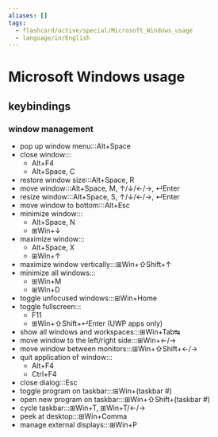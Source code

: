 ```yaml
---
aliases: []
tags:
  - flashcard/active/special/Microsoft_Windows_usage
  - language/in/English
---
```


# Microsoft Windows usage

## keybindings

### window management

- pop up window menu:::Alt+Space <!--SR:!2025-06-11,474,250!2025-07-09,582,270-->
- close window:::<ul><li>Alt+F4</li><li>Alt+Space, C</li></ul> <!--SR:!2026-01-06,697,270!2027-01-10,936,270-->
- restore window size:::Alt+Space, R <!--SR:!2027-04-26,998,270!2024-12-17,350,210-->
- move window:::Alt+Space, M, ↑/↓/←/→, ↵Enter <!--SR:!2027-02-20,979,270!2025-12-19,819,330-->
- resize window:::Alt+Space, S, ↑/↓/←/→, ↵Enter <!--SR:!2024-09-30,65,150!2025-06-22,631,290-->
- move window to bottom:::Alt+Esc <!--SR:!2024-12-23,406,230!2025-07-11,362,250-->
- minimize window:::<ul><li>Alt+Space, N</li><li>⊞Win+↓</li></ul> <!--SR:!2025-02-20,257,190!2025-02-24,534,270-->
- maximize window:::<ul><li>Alt+Space, X</li><li>⊞Win+↑</li></ul> <!--SR:!2025-01-27,422,230!2025-07-22,593,270-->
- maximize window vertically:::⊞Win+⇧Shift+↑ <!--SR:!2025-01-05,429,250!2025-02-01,427,230-->
- minimize all windows:::<ul><li>⊞Win+M</li><li>⊞Win+D</li></ul> <!--SR:!2024-09-29,130,170!2025-01-27,479,270-->
- toggle unfocused windows:::⊞Win+Home <!--SR:!2025-01-02,172,190!2024-11-22,78,150-->
- toggle fullscreen:::<ul><li>F11</li><li>⊞Win+⇧Shift+↵Enter (UWP apps only)</li></ul> <!--SR:!2024-11-04,401,250!2024-12-14,493,310-->
- show all windows and workspaces:::⊞Win+Tab↹ <!--SR:!2025-04-07,201,210!2025-07-27,666,290-->
- move window to the left/right side:::⊞Win+←/→ <!--SR:!2025-03-16,548,270!2025-02-13,335,210-->
- move window between monitors:::⊞Win+⇧Shift+←/→ <!--SR:!2026-01-06,553,230!2026-11-10,895,270-->
- quit application of window:::<ul><li>Alt+F4</li><li>Ctrl+F4</li></ul> <!--SR:!2024-11-26,260,170!2026-11-16,887,270-->
- close dialog:::Esc <!--SR:!2027-03-17,1187,350!2027-04-22,1164,310-->
- toggle program on taskbar:::⊞Win+(taskbar #) <!--SR:!2025-04-08,564,270!2026-08-17,894,270-->
- open new program on taskbar:::⊞Win+⇧Shift+(taskbar #) <!--SR:!2024-12-30,409,230!2025-02-28,504,270-->
- cycle taskbar:::⊞Win+T, ⊞Win+T/←/→ <!--SR:!2025-02-10,434,230!2024-12-06,270,210-->
- peek at desktop:::⊞Win+Comma <!--SR:!2024-12-08,301,250!2025-06-28,574,270-->
- manage external displays:::⊞Win+P <!--SR:!2024-10-30,403,250!2025-09-06,519,250-->
